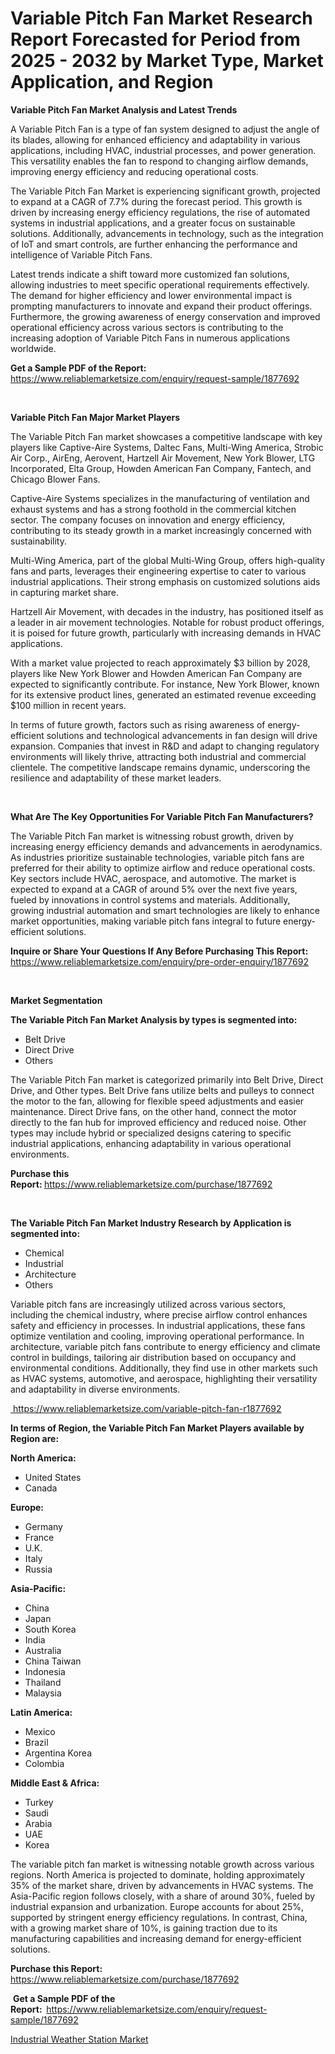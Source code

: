 <p><h1>Variable Pitch Fan Market Research Report Forecasted for Period from 2025 -  2032 by Market Type, Market Application, and Region</h1></p><p><strong>Variable Pitch Fan Market Analysis and Latest Trends</strong></p>
<p><p>A Variable Pitch Fan is a type of fan system designed to adjust the angle of its blades, allowing for enhanced efficiency and adaptability in various applications, including HVAC, industrial processes, and power generation. This versatility enables the fan to respond to changing airflow demands, improving energy efficiency and reducing operational costs.</p><p>The Variable Pitch Fan Market is experiencing significant growth, projected to expand at a CAGR of 7.7% during the forecast period. This growth is driven by increasing energy efficiency regulations, the rise of automated systems in industrial applications, and a greater focus on sustainable solutions. Additionally, advancements in technology, such as the integration of IoT and smart controls, are further enhancing the performance and intelligence of Variable Pitch Fans.</p><p>Latest trends indicate a shift toward more customized fan solutions, allowing industries to meet specific operational requirements effectively. The demand for higher efficiency and lower environmental impact is prompting manufacturers to innovate and expand their product offerings. Furthermore, the growing awareness of energy conservation and improved operational efficiency across various sectors is contributing to the increasing adoption of Variable Pitch Fans in numerous applications worldwide.</p></p>
<p><strong>Get a Sample PDF of the Report:&nbsp;</strong> <a href="https://www.reliablemarketsize.com/enquiry/request-sample/1877692?utm_campaign=3226&utm_medium=2&utm_source=Github&utm_content=ia&utm_term=11042025&utm_id=variable-pitch-fan">https://www.reliablemarketsize.com/enquiry/request-sample/1877692</a></p>
<p>&nbsp;</p>
<p><strong>Variable Pitch Fan Major Market Players</strong></p>
<p><p>The Variable Pitch Fan market showcases a competitive landscape with key players like Captive-Aire Systems, Daltec Fans, Multi-Wing America, Strobic Air Corp., AirEng, Aerovent, Hartzell Air Movement, New York Blower, LTG Incorporated, Elta Group, Howden American Fan Company, Fantech, and Chicago Blower Fans.</p><p>Captive-Aire Systems specializes in the manufacturing of ventilation and exhaust systems and has a strong foothold in the commercial kitchen sector. The company focuses on innovation and energy efficiency, contributing to its steady growth in a market increasingly concerned with sustainability. </p><p>Multi-Wing America, part of the global Multi-Wing Group, offers high-quality fans and parts, leverages their engineering expertise to cater to various industrial applications. Their strong emphasis on customized solutions aids in capturing market share.</p><p>Hartzell Air Movement, with decades in the industry, has positioned itself as a leader in air movement technologies. Notable for robust product offerings, it is poised for future growth, particularly with increasing demands in HVAC applications.</p><p>With a market value projected to reach approximately $3 billion by 2028, players like New York Blower and Howden American Fan Company are expected to significantly contribute. For instance, New York Blower, known for its extensive product lines, generated an estimated revenue exceeding $100 million in recent years.</p><p>In terms of future growth, factors such as rising awareness of energy-efficient solutions and technological advancements in fan design will drive expansion. Companies that invest in R&D and adapt to changing regulatory environments will likely thrive, attracting both industrial and commercial clientele. The competitive landscape remains dynamic, underscoring the resilience and adaptability of these market leaders.</p></p>
<p>&nbsp;</p>
<p><strong>What Are The Key Opportunities For Variable Pitch Fan Manufacturers?</strong></p>
<p><p>The Variable Pitch Fan market is witnessing robust growth, driven by increasing energy efficiency demands and advancements in aerodynamics. As industries prioritize sustainable technologies, variable pitch fans are preferred for their ability to optimize airflow and reduce operational costs. Key sectors include HVAC, aerospace, and automotive. The market is expected to expand at a CAGR of around 5% over the next five years, fueled by innovations in control systems and materials. Additionally, growing industrial automation and smart technologies are likely to enhance market opportunities, making variable pitch fans integral to future energy-efficient solutions.</p></p>
<p><strong>Inquire or Share Your Questions If Any Before Purchasing This Report:</strong> <a href="https://www.reliablemarketsize.com/enquiry/pre-order-enquiry/1877692?utm_campaign=3226&utm_medium=2&utm_source=Github&utm_content=ia&utm_term=11042025&utm_id=variable-pitch-fan">https://www.reliablemarketsize.com/enquiry/pre-order-enquiry/1877692</a></p>
<p>&nbsp;</p>
<p><strong>Market Segmentation</strong></p>
<p><strong>The Variable Pitch Fan Market Analysis by types is segmented into:</strong></p>
<p><ul><li>Belt Drive</li><li>Direct Drive</li><li>Others</li></ul></p>
<p><p>The Variable Pitch Fan market is categorized primarily into Belt Drive, Direct Drive, and Other types. Belt Drive fans utilize belts and pulleys to connect the motor to the fan, allowing for flexible speed adjustments and easier maintenance. Direct Drive fans, on the other hand, connect the motor directly to the fan hub for improved efficiency and reduced noise. Other types may include hybrid or specialized designs catering to specific industrial applications, enhancing adaptability in various operational environments.</p></p>
<p><strong>Purchase this Report:&nbsp;</strong><a href="https://www.reliablemarketsize.com/purchase/1877692?utm_campaign=3226&utm_medium=2&utm_source=Github&utm_content=ia&utm_term=11042025&utm_id=variable-pitch-fan">https://www.reliablemarketsize.com/purchase/1877692</a></p>
<p>&nbsp;</p>
<p><strong>The Variable Pitch Fan Market Industry Research by Application is segmented into:</strong></p>
<p><ul><li>Chemical</li><li>Industrial</li><li>Architecture</li><li>Others</li></ul></p>
<p><p>Variable pitch fans are increasingly utilized across various sectors, including the chemical industry, where precise airflow control enhances safety and efficiency in processes. In industrial applications, these fans optimize ventilation and cooling, improving operational performance. In architecture, variable pitch fans contribute to energy efficiency and climate control in buildings, tailoring air distribution based on occupancy and environmental conditions. Additionally, they find use in other markets such as HVAC systems, automotive, and aerospace, highlighting their versatility and adaptability in diverse environments.</p></p>
<p><a href="https://www.reliablemarketsize.com/variable-pitch-fan-r1877692?utm_campaign=3226&utm_medium=2&utm_source=Github&utm_content=ia&utm_term=11042025&utm_id=variable-pitch-fan">&nbsp;https://www.reliablemarketsize.com/variable-pitch-fan-r1877692</a></p>
<p><strong>In terms of Region, the Variable Pitch Fan Market Players available by Region are:</strong></p>
<p>
    <p> <strong> North America: </strong>
        <ul>
            <li>United States</li>
            <li>Canada</li>
        </ul>
        </p> 
    <p> <strong> Europe: </strong>
        <ul>
            <li>Germany</li>
            <li>France</li>
            <li>U.K.</li>
            <li>Italy</li>
            <li>Russia</li>
        </ul>
        </p> 
    <p> <strong> Asia-Pacific: </strong>
        <ul>
            <li>China</li>
            <li>Japan</li>
            <li>South Korea</li>
            <li>India</li>
            <li>Australia</li>
            <li>China Taiwan</li>
            <li>Indonesia</li>
            <li>Thailand</li>
            <li>Malaysia</li>
        </ul>
        </p> 
    <p> <strong> Latin America: </strong>
        <ul>
            <li>Mexico</li>
            <li>Brazil</li>
            <li>Argentina Korea</li>
            <li>Colombia</li>
        </ul>
        </p> 
    <p> <strong> Middle East & Africa: </strong>
        <ul>
            <li>Turkey</li>
            <li>Saudi</li>
            <li>Arabia</li>
            <li>UAE</li>
            <li>Korea</li>
        </ul>
    </p>
    </p>
<p><p>The variable pitch fan market is witnessing notable growth across various regions. North America is projected to dominate, holding approximately 35% of the market share, driven by advancements in HVAC systems. The Asia-Pacific region follows closely, with a share of around 30%, fueled by industrial expansion and urbanization. Europe accounts for about 25%, supported by stringent energy efficiency regulations. In contrast, China, with a growing market share of 10%, is gaining traction due to its manufacturing capabilities and increasing demand for energy-efficient solutions.</p></p>
<p><strong>Purchase this Report: </strong><a href="https://www.reliablemarketsize.com/purchase/1877692?utm_campaign=3226&utm_medium=2&utm_source=Github&utm_content=ia&utm_term=11042025&utm_id=variable-pitch-fan">https://www.reliablemarketsize.com/purchase/1877692</a></p>
<p>&nbsp;<strong>Get a Sample PDF of the Report:&nbsp;&nbsp;</strong><a href="https://www.reliablemarketsize.com/enquiry/request-sample/1877692?utm_campaign=3226&utm_medium=2&utm_source=Github&utm_content=ia&utm_term=11042025&utm_id=variable-pitch-fan">https://www.reliablemarketsize.com/enquiry/request-sample/1877692</a></p>
<p><strong></strong></p>
<p><p><a href="https://github.com/fahieraudau9/Market-Research-Report-List-1/blob/main/industrial-weather-station-market.md?utm_campaign=3226&utm_medium=2&utm_source=Github&utm_content=ia&utm_term=11042025&utm_id=variable-pitch-fan">Industrial Weather Station Market</a></p></p>